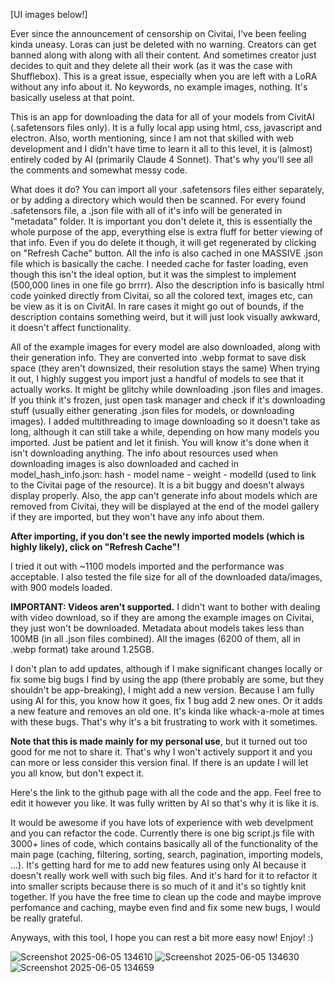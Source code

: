 [UI images below!]

Ever since the announcement of censorship on Civitai, I've been feeling kinda uneasy. Loras can just be deleted with no warning. Creators can get banned along with along with all their content. And sometimes creator just decides to quit and they delete all their work (as it was the case with Shufflebox).
This is a great issue, especially when you are left with a LoRA without any info about it. No keywords, no example images, nothing. It's basically useless at that point.

This is an app for downloading the data for all of your models from CivitAI (.safetensors files only). It is a fully local app using html, css, javascript and electron. Also, worth mentioning, since I am not that skilled with web development and I didn't have time to learn it all to this level, it is (almost) entirely coded by AI (primarily Claude 4 Sonnet). 
That's why you'll see all the comments and somewhat messy code.

What does it do? You can import all your .safetensors files either separately, or by adding a directory which would then be scanned. For every found .safetensors file, a .json file with all of it's info will be generated in "metadata" folder. It is important you don't delete it, this is essentially the whole purpose of the app, everything else is extra fluff for better viewing of that info. Even if you do delete it though, it will get regenerated by clicking on "Refresh Cache" button. All the info is also cached in one MASSIVE .json file which is basically the cache. I needed cache for faster loading, even though this isn't the ideal option, but it was the simplest to implement (500,000 lines in one file go brrrr). Also the description info is basically html code yoinked directly from Civitai, so all the colored text, images etc, can be view as it is on CivitAI. In rare cases it might go out of bounds, if the description contains something weird, but it will just look visually awkward, it doesn't affect functionality.

All of the example images for every model are also downloaded, along with their generation info. They are converted into .webp format to save disk space (they aren't downsized, their resolution stays the same) When trying it out, I highly suggest you import just a handful of models to see that it actually works. 
It might be glitchy while downloading .json files and images. If you think it's frozen, just open task manager and check if it's downloading stuff (usually either generating .json files for models, or downloading images).
I added multithreading to image downloading so it doesn't take as long, although it can still take a while, depending on how many models you imported. Just be patient and let it finish. You will know it's done when it isn't downloading anything. 
The info about resources used when downloading images is also downloaded and cached in model_hash_info.json: hash - model name - weight - modelId (used to link to the Civitai page of the resource). It is a bit buggy and doesn't always display properly.
Also, the app can't generate info about models which are removed from Civitai, they will be displayed at the end of the model gallery if they are imported, but they won't have any info about them.

**After importing, if you don't see the newly imported models (which is highly likely), click on "Refresh Cache"!**

I tried it out with ~1100 models imported and the performance was acceptable. I also tested the file size for all of the downloaded data/images, with 900 models loaded. 

**IMPORTANT: Videos aren't supported.** I didn't want to bother with dealing with video download, so if they are among the example images on Civitai, they just won't be downloaded. Metadata about models takes less than 100MB (in all .json files combined). All the images (6200 of them, all in .webp format) take around 1.25GB.

I don't plan to add updates, although if I make significant changes locally or fix some big bugs I find by using the app (there probably are some, but they shouldn't be app-breaking), I might add a new version. 
Because I am fully using AI for this, you know how it goes, fix 1 bug add 2 new ones. Or it adds a new feature and removes an old one. It's kinda like whack-a-mole at times with these bugs. That's why it's a bit frustrating to work with it sometimes. 

**Note that this is made mainly for my personal use**, but it turned out too good for me not to share it. That's why I won't actively support it and you can more or less consider this version final. If there is an update I will let you all know, but don't expect it.

Here's the link to the github page with all the code and the app. Feel free to edit it however you like. It was fully written by AI so that's why it is like it is.

It would be awesome if you have lots of experience with web develpment and you can refactor the code. Currently there is one big script.js file with 3000+ lines of code, which contains basically all of the functionality of the main page (caching, filtering, sorting, search, pagination, importing models, ...). 
It's getting hard for me to add new features using only AI because it doesn't really work well with such big files. And it's hard for it to refactor it into smaller scripts because there is so much of it and it's so tightly knit together.
If you have the free time to clean up the code and maybe improve perfomance and caching, maybe even find and fix some new bugs, I would be really grateful.

Anyways, with this tool, I hope you can rest a bit more easy now! Enjoy! :)

![Screenshot 2025-06-05 134610](https://github.com/user-attachments/assets/ac9a0fbb-3b6e-46e5-a1ae-47bad4c07098)
![Screenshot 2025-06-05 134630](https://github.com/user-attachments/assets/349faff5-0403-424f-9b2c-63bba7c43a5a)
![Screenshot 2025-06-05 134659](https://github.com/user-attachments/assets/d97951eb-17db-41e1-8154-aca55748dd4d)

